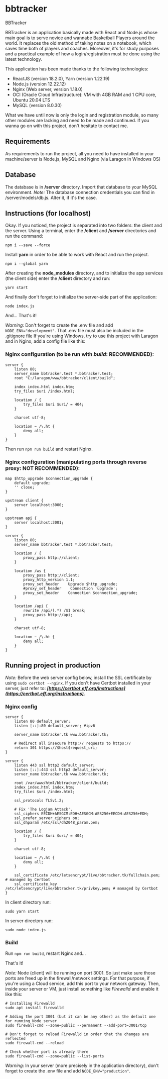 # bbtracker
BBTracker

BBTracker is an application basically made with React and Node.js whose main goal is to serve novice and wannabe Basketball Players around the world. It replaces the old method of taking notes on a notebook, which saves time both of players and coaches. Moreover, it's for study purposes and a practical example of how a login/registration must be done using the latest technology.

This application has been made thanks to the following technologies:
* ReactJS (version 18.2.0), Yarn (version 1.22.19)
* Node.js (version 12.22.12)
* Nginx (Web server, version 1.18.0)
* OCI (Oracle Cloud Infrastructure): VM with 4GB RAM and 1 CPU core, Ubuntu 20.04 LTS
* MySQL (version 8.0.30)

What we have until now is only the login and registration module, so many other modules are lacking and need to be made and continued. If you wanna go on with this project, don't hesitate to contact me.

## 

## Requirements

As requirements to run the project, all you need to have installed in your machine/server is Node.js, MySQL and Nginx (via Laragon in Windows OS)

## Database

The database is in **/server** directory. Import that database to your MySQL environment.
*Note:* The database connection credentials you can find in /server/models/db.js. Alter it, if it's the case.

## Instructions (for localhost)

Okay. If you noticed, the project is separated into two folders: the client and the server. Using a terminal, enter the **/client** and **/server** directories and run the command:

```
npm i --save --force
```

Install **yarn** in order to be able to work with React and run the project.

```
npm i --global yarn
```

After creating the **node_modules** directory, and to initialize the app services (the client side) enter the **/client** directory and run:

```
yarn start
```

And finally don't forget to initialize the server-side part of the application:

```
node index.js
```

And... That's it!

*Warning*: Don't forget to create the .env file and add ```NODE_ENV="development"```. That .env file must also be included in the .gitignore file
If you're using Windows, try to use this project with Laragon and in Nginx, add a config file like this:

### Nginx configuration (to be run with *build*: RECOMMENDED):
```
server {
    listen 80;
    server_name bbtracker.test *.bbtracker.test;
    root "C:/laragon/www/bbtracker/client/build";
    
    index index.html index.htm;
	try_files $uri /index.html;
		
    location / {
		try_files $uri $uri/ = 404;
	}
	
    charset utf-8;
	
    location ~ /\.ht {
        deny all;
    }
}
```

Then run ```npm run build``` and restart Nginx.

### Nginx configuration (manipulating ports through reverse proxy: NOT RECOMMENDED):

```
map $http_upgrade $connection_upgrade {
    default upgrade;
    '' close;
}

upstream client {
	server localhost:3000;
}

upstream api {
    server localhost:3001;
}

server {
    listen 80;
    server_name bbtracker.test *.bbtracker.test;
    		
    location / {
		proxy_pass http://client;
	}
	
	location /ws {
		proxy_pass http://client;
		proxy_http_version 1.1;
		proxy_set_header    Upgrade $http_upgrade;
		#proxy_set_header    Connection 'upgrade';
		proxy_set_header    Connection $connection_upgrade;
	}
	
	location /api {
		rewrite /api/(.*) /$1 break;
		proxy_pass http://api;
	}
	
    charset utf-8;
	
    location ~ /\.ht {
        deny all;
    }
}
```

## Running project in production

*Note:* Before the web server config below, install the SSL certificate by using ```sudo certbot --nginx```. If you don't have Certbot installed in your server, just refer to: ***[https://certbot.eff.org/instructions](https://certbot.eff.org/instructions)***.

### Nginx config
```
server {
    listen 80 default_server;
    listen [::]:80 default_server; #ipv6

    server_name bbtracker.tk www.bbtracker.tk;

    # Redirect all insecure http:// requests to https://
    return 301 https://$host$request_uri;
}

server {
    listen 443 ssl http2 default_server;
    listen [::]:443 ssl http2 default_server;
    server_name bbtracker.tk www.bbtracker.tk;

    root /var/www/html/bbtracker/client/build;
    index index.html index.htm;
    try_files $uri /index.html;

    ssl_protocols TLSv1.2;

    # Fix 'The Logjam Attack'.
    ssl_ciphers EECDH+AESGCM:EDH+AESGCM:AES256+EECDH:AES256+EDH;
    ssl_prefer_server_ciphers on;
    ssl_dhparam /etc/ssl/dh2048_param.pem;

    location / {
        try_files $uri $uri/ = 404;
    }

    charset utf-8;

    location ~ /\.ht {
        deny all;
    }

    ssl_certificate /etc/letsencrypt/live/bbtracker.tk/fullchain.pem; # managed by Certbot
    ssl_certificate_key /etc/letsencrypt/live/bbtracker.tk/privkey.pem; # managed by Certbot
}
```

In client directory run:
```
sudo yarn start
```

In server directory run:
```
sudo node index.js
```

### Build
Run ```npm run build```, restart Nginx and...

That's it!

*Note:* Node (client) will be running on port 3001. So just make sure those ports are freed up in the firewall/network settings. For that purpose, if you're using a Cloud service, add this port to your network gateway. Then, inside your server or VM, just install something like *Firewalld* and enable it like this:

```
# Installing Firewalld
sudo apt install firewalld

# Adding the port 3001 (but it can be any other) as the default one for running Node server
sudo firewall-cmd --zone=public --permanent --add-port=3001/tcp

# Don't forget to reload Firewalld in order that the changes are reflected
sudo firewall-cmd --reload

# Check whether port is already there
sudo firewall-cmd --zone=public --list-ports
```

*Warning*: In your server (more precisely in the application directory), don't forget to create the .env file and add ```NODE_ENV="production"```.